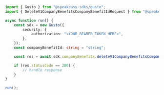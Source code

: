 <!-- Start SDK Example Usage [usage] -->
```typescript
import { Gusto } from "@speakeasy-sdks/gusto";
import { DeleteV1CompanyBenefitsCompanyBenefitIdRequest } from "@speakeasy-sdks/gusto/dist/sdk/models/operations";

async function run() {
    const sdk = new Gusto({
        security: {
            authorization: "<YOUR_BEARER_TOKEN_HERE>",
        },
    });
    const companyBenefitId: string = "string";

    const res = await sdk.companyBenefits.deleteV1CompanyBenefitsCompanyBenefitId(companyBenefitId);

    if (res.statusCode == 200) {
        // handle response
    }
}

run();

```
<!-- End SDK Example Usage [usage] -->